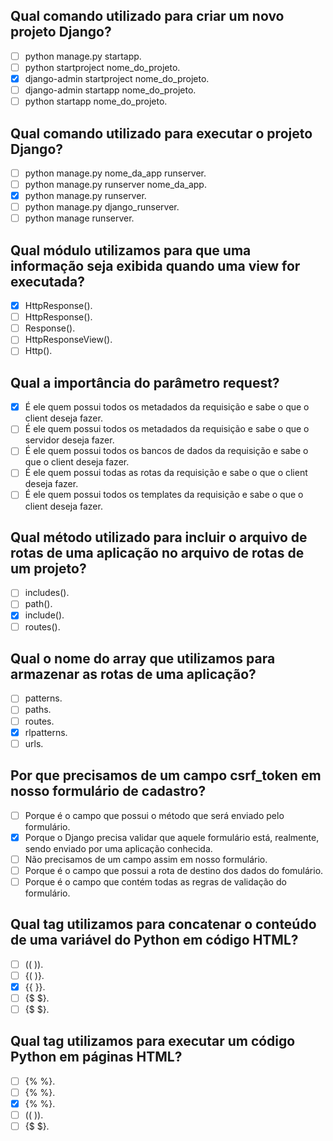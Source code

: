 ## Qual comando utilizado para criar um novo projeto Django?

- [ ] python manage.py startapp.
- [ ] python startproject nome_do_projeto.
- [x] django-admin startproject nome_do_projeto.
- [ ] django-admin startapp nome_do_projeto.
- [ ] python startapp nome_do_projeto.

## Qual comando utilizado para executar o projeto Django?

- [ ] python manage.py nome_da_app runserver.
- [ ] python manage.py runserver nome_da_app.
- [x] python manage.py runserver.
- [ ] python manage.py django_runserver.
- [ ] python manage runserver.

## Qual módulo utilizamos para que uma informação seja exibida quando uma view for executada?

- [x] HttpResponse().
- [ ] HttpResponse().
- [ ] Response().
- [ ] HttpResponseView().
- [ ] Http().

## Qual a importância do parâmetro request?

- [x] É ele quem possui todos os metadados da requisição e sabe o que o client deseja fazer.
- [ ] É ele quem possui todos os metadados da requisição e sabe o que o servidor deseja fazer.
- [ ] É ele quem possui todos os bancos de dados da requisição e sabe o que o client deseja fazer.
- [ ] É ele quem possui todas as rotas da requisição e sabe o que o client deseja fazer.
- [ ] É ele quem possui todos os templates da requisição e sabe o que o client deseja fazer.

## Qual método utilizado para incluir o arquivo de rotas de uma aplicação no arquivo de rotas de um projeto?

- [ ] includes().
- [ ] path().
- [x] include().
- [ ] routes().
## Qual o nome do array que utilizamos para armazenar as rotas de uma aplicação?

- [ ] patterns.
- [ ] paths.
- [ ] routes.
- [x] rlpatterns.
- [ ] urls.

## Por que precisamos de um campo csrf_token em nosso formulário de cadastro?

- [ ] Porque é o campo que possui o método que será enviado pelo formulário.
- [x] Porque o Django precisa validar que aquele formulário está, realmente, sendo enviado por uma aplicação conhecida.
- [ ] Não precisamos de um campo assim em nosso formulário.
- [ ] Porque é o campo que possui a rota de destino dos dados do fomulário.
- [ ] Porque é o campo que contém todas as regras de validação do formulário.

## Qual tag utilizamos para concatenar o conteúdo de uma variável do Python em código HTML?

- [ ] (( )).
- [ ] {( )}.
- [x] {{ }}.
- [ ] {$ $}.
- [ ] {$ $}.

## Qual tag utilizamos para executar um código Python em páginas HTML?

- [ ] {% %}.
- [ ] {% %}.
- [x] {% %}.
- [ ] (( )).
- [ ] {$ $}.